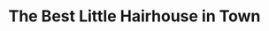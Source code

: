 ---
title: "The Best Little Hairhouse in Town"
url: /glasgow/the-best-little-hairhouse-in-town/
shop: Friseur
---